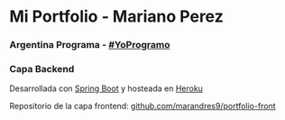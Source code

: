 # Mi Portfolio - Mariano Perez

### Argentina Programa - [#YoProgramo](http://www.yoprogramo.org.ar/)

### Capa Backend

Desarrollada con [Spring Boot](https://spring.io/projects/spring-boot) y hosteada en [Heroku](https://dashboard.heroku.com/apps)

Repositorio de la capa frontend: [github.com/marandres9/portfolio-front](https://github.com/marandres9/portfolio-front)
